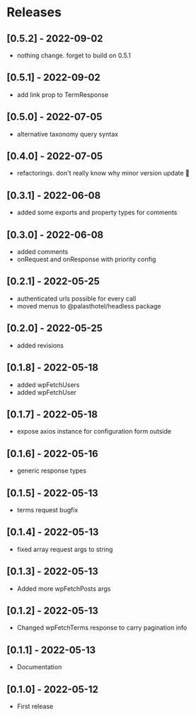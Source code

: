 # Releases

## [0.5.2] - 2022-09-02
- nothing change. forget to build on 0.5.1

## [0.5.1] - 2022-09-02
- add link prop to TermResponse

## [0.5.0] - 2022-07-05
- alternative taxonomy query syntax

## [0.4.0] - 2022-07-05
- refactorings. don't really know why minor version update 🤔

## [0.3.1] - 2022-06-08
- added some exports and property types for comments

## [0.3.0] - 2022-06-08
- added comments
- onRequest and onResponse with priority config

## [0.2.1] - 2022-05-25
- authenticated urls possible for every call
- moved menus to @palasthotel/headless package

## [0.2.0] - 2022-05-25
- added revisions

## [0.1.8] - 2022-05-18
- added wpFetchUsers 
- added wpFetchUser

## [0.1.7] - 2022-05-18
- expose axios instance for configuration form outside

## [0.1.6] - 2022-05-16
- generic response types

## [0.1.5] - 2022-05-13

- terms request bugfix

## [0.1.4] - 2022-05-13

- fixed array request args to string

## [0.1.3] - 2022-05-13

- Added more wpFetchPosts args

## [0.1.2] - 2022-05-13

- Changed wpFetchTerms response to carry pagination info

## [0.1.1] - 2022-05-13

- Documentation

## [0.1.0] - 2022-05-12

- First release
